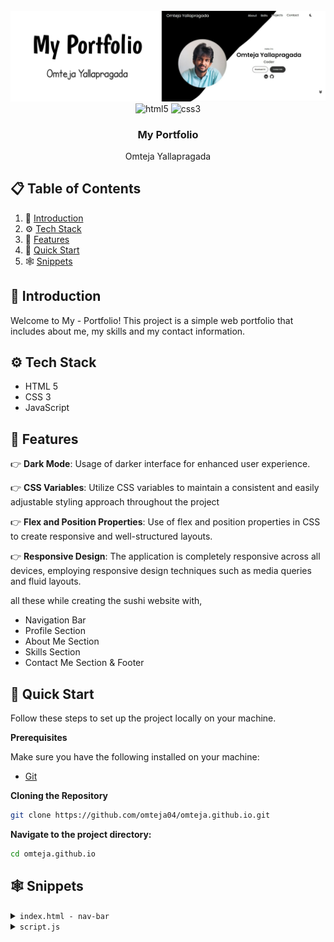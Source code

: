 <div align="center">
  <br />
      <img src="./assets/portfolio-banner.jpg" alt="Project Banner">
    </a>
  <br />

  <div>
    <img src="https://img.shields.io/badge/-HTML_5-black?style=for-the-badge&logoColor=white&logo=html5&color=E34F26" alt="html5" />
    <img src="https://img.shields.io/badge/-css3-black?style=for-the-badge&logoColor=white&logo=css3&color=1572B6" alt="css3" />
  </div>

  <h3 align="center">My Portfolio</h3>

   <div align="center">
     Omteja Yallapragada
    </div>
</div>

## 📋 <a name="table">Table of Contents</a>

1. 🤖 [Introduction](#introduction)
2. ⚙️ [Tech Stack](#tech-stack)
3. 🔋 [Features](#features)
4. 🤸 [Quick Start](#quick-start)
5. 🕸️ [Snippets](#snippets)
<!-- 6. 🔗 [Links](#links) -->
<!-- 7. 🚀 [More](#more) -->

## <a name="introduction">🤖 Introduction</a>

Welcome to My - Portfolio! This project is a simple web portfolio that includes about me, my skills and my contact information.

## <a name="tech-stack">⚙️ Tech Stack</a>

- HTML 5
- CSS 3
- JavaScript

## <a name="features">🔋 Features</a>

👉 **Dark Mode**: Usage of darker interface for enhanced user experience.

👉 **CSS Variables**: Utilize CSS variables to maintain a consistent and easily adjustable styling approach throughout the project

👉 **Flex and Position Properties**: Use of flex and position properties in CSS to create responsive and well-structured layouts.

👉 **Responsive Design**: The application is completely responsive across all devices, employing responsive design techniques such as media queries and fluid layouts.

all these while creating the sushi website with,

- Navigation Bar
- Profile Section
- About Me Section
- Skills Section
- Contact Me Section & Footer

## <a name="quick-start">🤸 Quick Start</a>

Follow these steps to set up the project locally on your machine.

**Prerequisites**

Make sure you have the following installed on your machine:

- [Git](https://git-scm.com/)
<!-- - [Node.js](https://nodejs.org/en)
- [npm](https://www.npmjs.com/) (Node Package Manager) -->

**Cloning the Repository**

```bash
git clone https://github.com/omteja04/omteja.github.io.git
```

**Navigate to the project directory:**

```bash
cd omteja.github.io
```

## <a name="snippets">🕸️ Snippets</a>

<details>
<summary><code>index.html - nav-bar</code></summary>

```html
<nav id="desktop-nav">
  <div class="logo">Omteja Yallapragada</div>
  <div class="nav-container">
    <ul class="nav-links">
      <li><a href="#about">About</a></li>
      <li><a href="#skills">Skills</a></li>
      <li><a href="#projects">Projects</a></li>
      <li><a href="#contact">Contact</a></li>
    </ul>
    <img
      src="./assets/theme_dark.png"
      alt="switch-to-dark-mode"
      class="icon color-icon"
      id="moon"
      src-light="./assets/theme_dark.png"
      src-dark="./assets/theme_light.png"
    />
    <img
      src="./assets/theme_dark.png"
      alt="switch-to-light-mode"
      class="icon color-icon"
      id="sun"
      src-light="./assets/theme_dark.png"
      src-dark="./assets/theme_light.png"
    />
  </div>
</nav>
<nav id="hamburger-nav">
  <div class="logo">Omteja Yallapragada</div>
  <div class="hamburger-menu">
    <div class="nav-container-mobile">
      <div class="hamburger-icon" onclick="toggleMenu()">
        <span></span>
        <span></span>
        <span></span>
      </div>
      <img
        src="./assets/theme_dark.png"
        alt="switch-to-dark-mode"
        class="icon color-icon"
        id="moon"
        src-light="./assets/theme_dark.png"
        src-dark="./assets/theme_light.png"
      />
      <img
        src="./assets/theme_dark.png"
        alt="switch-to-light-mode"
        class="icon color-icon"
        id="sun"
        src-light="./assets/theme_dark.png"
        src-dark="./assets/theme_light.png"
      />
    </div>
    <div class="menu-links">
      <li><a href="#about" onclick="toggleMenu()">About</a></li>
      <li><a href="#skills" onclick="toggleMenu()">Skills</a></li>
      <li><a href="#projects" onclick="toggleMenu()">Projects</a></li>
      <li><a href="#contact" onclick="toggleMenu()">Contact</a></li>
    </div>
  </div>
</nav>
```

</details>

<details>
<summary><code>script.js</code></summary>

```javascript
function toggleMenu() {
  const menu = document.querySelector(".menu-links");
  const icon = document.querySelector(".hamburger-icon");
  menu.classList.toggle("open");
  icon.classList.toggle("open");
}

document.body.addEventListener("click", function (event) {
  const menu = document.querySelector(".menu-links");
  const icon = document.querySelector(".hamburger-icon");
  if (!menu.contains(event.target) && !icon.contains(event.target)) {
    menu.classList.remove("open");
    icon.classList.remove("open");
  }
});

document.addEventListener("DOMContentLoaded", () => {
  const moonIcons = document.querySelectorAll("#moon, #moon-mobile");
  const sunIcons = document.querySelectorAll("#sun, #sun-mobile");
  const body = document.body;
  const themeIcons = document.querySelectorAll(".icon");

  function enableDarkTheme() {
    body.classList.add("dark-theme");
    localStorage.setItem("theme", "dark");
    themeIcons.forEach((icon) => {
      icon.src = icon.getAttribute("src-dark");
    });
  }

  function disableDarkTheme() {
    body.classList.remove("dark-theme");
    localStorage.setItem("theme", "light");
    themeIcons.forEach((icon) => {
      icon.src = icon.getAttribute("src-light");
    });
  }

  moonIcons.forEach((moonIcon) => {
    moonIcon.addEventListener("click", enableDarkTheme);
  });

  sunIcons.forEach((sunIcon) => {
    sunIcon.addEventListener("click", disableDarkTheme);
  });

  // Check the saved theme from local storage
  if (localStorage.getItem("theme") === "dark") {
    enableDarkTheme();
  } else {
    disableDarkTheme();
  }
});
```

</details>

<!-- ## <a name="links">🔗 Links</a>

Assets used in the project are [here](https://1drv.ms/u/s!Aik16QFpt84fjS6JjTtlIVyFwRZ_?e=sywxKO) -->

<!-- ## <a name="more">🚀 More</a> -->
